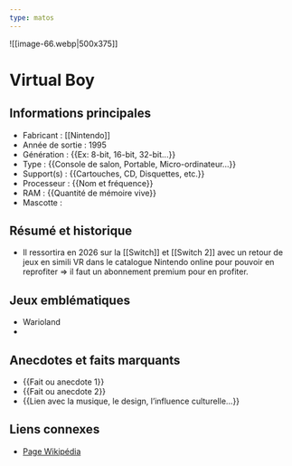 ```yaml
---
type: matos
---
```

![[image-66.webp|500x375]]
# Virtual Boy

## Informations principales
- Fabricant : [[Nintendo]]
- Année de sortie : 1995
- Génération : {{Ex: 8-bit, 16-bit, 32-bit...}}
- Type : {{Console de salon, Portable, Micro-ordinateur...}}
- Support(s) : {{Cartouches, CD, Disquettes, etc.}}
- Processeur : {{Nom et fréquence}}
- RAM : {{Quantité de mémoire vive}}
- Mascotte : 

## Résumé et historique
- Il ressortira en 2026 sur la [[Switch]] et [[Switch 2]] avec un retour de jeux en simili VR dans le catalogue Nintendo online pour pouvoir en reprofiter => il faut un abonnement premium pour en profiter.

## Jeux emblématiques
- Warioland
- 

## Anecdotes et faits marquants
- {{Fait ou anecdote 1}}
- {{Fait ou anecdote 2}}
- {{Lien avec la musique, le design, l’influence culturelle...}}

## Liens connexes
- [Page Wikipédia](https://wikipedia.org)
